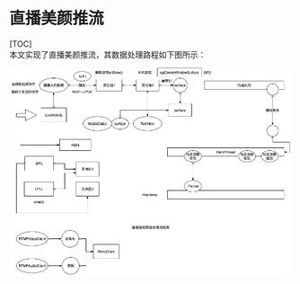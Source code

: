 # 直播美颜推流
[TOC]  
本文实现了直播美颜推流，其数据处理路程如下图所示： 
 
![image](https://github.com/tianyalu/NeLivePushBeautyFace/raw/master/show/live_push_process.png)  


